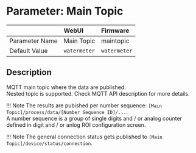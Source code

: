 # Parameter: Main Topic

|                   | WebUI               | Firmware
|:---               |:---                 |:----
| Parameter Name    | Main Topic          | maintopic
| Default Value     | `watermeter`        | `watermeter`


## Description

MQTT main topic where the data are published.<br>
Nested topic is supported. Check MQTT API description for more details.

!!! Note
    The results are pubished per number sequence: `[Main Topic]/process/data/[Number Sequence ID]/...`.<br>
    A number sequence is a group of single digits and / or analog counter defined in digit and / or anlog ROI configuration screen.

!!! Note
    The general connection status gets published to `[Main Topic]/device/status/connection`. 
